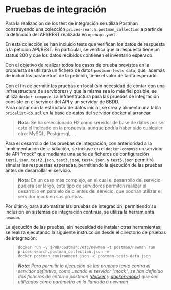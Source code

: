 # Pruebas de integración

Para la realización de los test de integración se utiliza Postman construyendo una colección `prices-search.postman_collection` a partir de la definición del API/REST realizada en `openapi.yaml`.

En esta colección se han incluido tests que verifican los datos de respuesta a la petición API/REST. En particular, se verifica que la respuesta tiene un status 200 y que los datos recibidos contienen el inventario esperado.

Con el objetivo de realizar todos los casos de prueba previstos en la propuesta se utilizará un fichero de datos `postman-tests-data`, que, además de incluir los parámetros de la petición, tiene el valor de tarifa esperado.

Con el fin de permitir las pruebas en local (sin necesidad de contar con una infraestructura de servidores) y que la misma sea lo más fiel posible, se utiliza `docker-compose`. La infraestructura para las pruebas de integración consiste en el servidor del API y un servidor de BBDD.   
Para contar con la estructura de datos inicial, se crea y alimenta una tabla `pricelist-db.sql` en la base de datos del servidor docker al arrancar.
> **Nota**: Se ha seleccionado H2 como servidor de base de datos por ser este el indicado en la propuesta, aunque podría haber sido cualquier otro: MySQL, Postgresql, ...

Para el desarrollo de las pruebas de integración, con anterioridad a la implementación de la solución, se incluye en el `docker-compose` un servidor de API "mock" que mediante una serie de ficheros de configuración `test1.json`, `test2.json`, `test3.json`, `test4.json`, y `test5.json` permitirá simular las respuestas esperadas, permitiendo la ejecución de las pruebas antes de desarrollar el servicio.  
> **Nota**: En un caso más complejo, en el cual el desarrollo del servicio pudiera ser largo, este tipo de servidores permiten realizar el desarrollo en paralelo de clientes del servicio, que podrían utilizar el servidor mock en sus pruebas.

Por último, para automatizar las pruebas de integración, permitiendo su inclusión en sistemas de integración continua, se utiliza la herramienta `newman`.

La ejecución de las pruebas, sin necesidad de instalar otras herramientas, se realiza ejecutando la siguiente instrucción desde el directorio de pruebas de integración:

>```console
>docker run -v $PWD/postman:/etc/newman -t postman/newman run prices-search.postman_collection.json -e docker.postman_environment.json -d postman-tests-data.json
>```

> ***Nota**: Para permitir la ejecución de las pruebas tanto contra el servidor definitivo, como usando el servidor "mock", se han definido dos ficheros de entorno postman ([docker](postman/docker.postman_environment.json) y [docker-mock](postman/docker-mock.postman_environment.json)) que son utilizados como parámetro en la llamada a newman*


